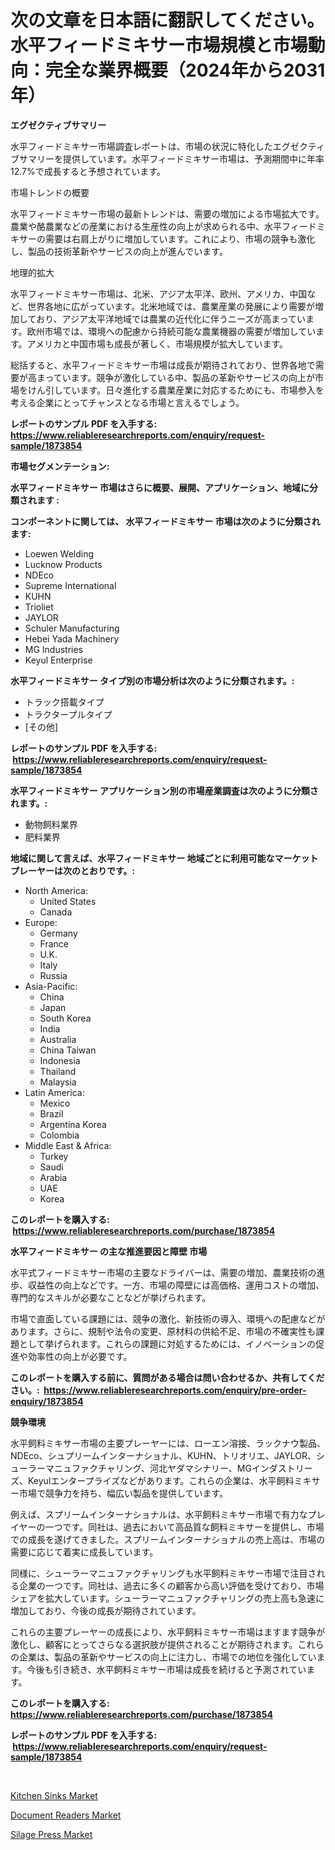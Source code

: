 <p><h1>次の文章を日本語に翻訳してください。水平フィードミキサー市場規模と市場動向：完全な業界概要（2024年から2031年）</h1></p><p><strong>エグゼクティブサマリー</strong></p>
<p><p>水平フィードミキサー市場調査レポートは、市場の状況に特化したエグゼクティブサマリーを提供しています。水平フィードミキサー市場は、予測期間中に年率12.7%で成長すると予想されています。</p><p>市場トレンドの概要</p><p>水平フィードミキサー市場の最新トレンドは、需要の増加による市場拡大です。農業や酪農業などの産業における生産性の向上が求められる中、水平フィードミキサーの需要は右肩上がりに増加しています。これにより、市場の競争も激化し、製品の技術革新やサービスの向上が進んでいます。</p><p>地理的拡大</p><p>水平フィードミキサー市場は、北米、アジア太平洋、欧州、アメリカ、中国など、世界各地に広がっています。北米地域では、農業産業の発展により需要が増加しており、アジア太平洋地域では農業の近代化に伴うニーズが高まっています。欧州市場では、環境への配慮から持続可能な農業機器の需要が増加しています。アメリカと中国市場も成長が著しく、市場規模が拡大しています。</p><p>総括すると、水平フィードミキサー市場は成長が期待されており、世界各地で需要が高まっています。競争が激化している中、製品の革新やサービスの向上が市場をけん引しています。日々進化する農業産業に対応するためにも、市場参入を考える企業にとってチャンスとなる市場と言えるでしょう。</p></p>
<p><strong>レポートのサンプル PDF を入手する: <a href="https://www.reliableresearchreports.com/enquiry/request-sample/1873854">https://www.reliableresearchreports.com/enquiry/request-sample/1873854</a></strong></p>
<p><strong>市場セグメンテーション:</strong></p>
<p><strong> 水平フィードミキサー 市場はさらに概要、展開、アプリケーション、地域に分類されます :</strong></p>
<p><strong>コンポーネントに関しては、 水平フィードミキサー 市場は次のように分類されます: &nbsp;</strong></p>
<p><ul><li>Loewen Welding</li><li>Lucknow Products</li><li>NDEco</li><li>Supreme International</li><li>KUHN</li><li>Trioliet</li><li>JAYLOR</li><li>Schuler Manufacturing</li><li>Hebei Yada Machinery</li><li>MG Industries</li><li>Keyul Enterprise</li></ul></p>
<p><strong> 水平フィードミキサー タイプ別の市場分析は次のように分類されます。:</strong></p>
<p><ul><li>トラック搭載タイプ</li><li>トラクタープルタイプ</li><li>[その他]</li></ul></p>
<p><strong>レポートのサンプル PDF を入手する: &nbsp;<a href="https://www.reliableresearchreports.com/enquiry/request-sample/1873854">https://www.reliableresearchreports.com/enquiry/request-sample/1873854</a></strong></p>
<p><strong> 水平フィードミキサー アプリケーション別の市場産業調査は次のように分類されます。:</strong></p>
<p><ul><li>動物飼料業界</li><li>肥料業界</li></ul></p>
<p><strong>地域に関して言えば、水平フィードミキサー 地域ごとに利用可能なマーケットプレーヤーは次のとおりです。:</strong></p>
<p><ul>
    <li>
        North America:
        <ul>
            <li>United States</li>
            <li>Canada</li>
        </ul>
    </li>
    <li>
        Europe:
        <ul>
            <li>Germany</li>
            <li>France</li>
            <li>U.K.</li>
            <li>Italy</li>
            <li>Russia</li>
        </ul>
    </li>
    <li>
        Asia-Pacific:
        <ul>
            <li>China</li>
            <li>Japan</li>
            <li>South Korea</li>
            <li>India</li>
            <li>Australia</li>
            <li>China Taiwan</li>
            <li>Indonesia</li>
            <li>Thailand</li>
            <li>Malaysia</li>
        </ul>
    </li>
    <li>
        Latin America:
        <ul>
            <li>Mexico</li>
            <li>Brazil</li>
            <li>Argentina Korea</li>
            <li>Colombia</li>
        </ul>
    </li>
    <li>
        Middle East & Africa:
        <ul>
            <li>Turkey</li>
            <li>Saudi</li>
            <li>Arabia</li>
            <li>UAE</li>
            <li>Korea</li>
        </ul>
    </li>
    </ul></p>
<p><strong>このレポートを購入する: &nbsp;<a href="https://www.reliableresearchreports.com/purchase/1873854">https://www.reliableresearchreports.com/purchase/1873854</a></strong></p>
<p><strong>水平フィードミキサー の主な推進要因と障壁 市場</strong></p>
<p><p>水平式フィードミキサー市場の主要なドライバーは、需要の増加、農業技術の進歩、収益性の向上などです。一方、市場の障壁には高価格、運用コストの増加、専門的なスキルが必要なことなどが挙げられます。</p><p>市場で直面している課題には、競争の激化、新技術の導入、環境への配慮などがあります。さらに、規制や法令の変更、原材料の供給不足、市場の不確実性も課題として挙げられます。これらの課題に対処するためには、イノベーションの促進や効率性の向上が必要です。</p></p>
<p><strong>このレポートを購入する前に、質問がある場合は問い合わせるか、共有してください。:&nbsp; <a href="https://www.reliableresearchreports.com/enquiry/pre-order-enquiry/1873854">https://www.reliableresearchreports.com/enquiry/pre-order-enquiry/1873854</a></strong></p>
<p><strong>競争環境</strong></p>
<p><p>水平飼料ミキサー市場の主要プレーヤーには、ローエン溶接、ラックナウ製品、NDEco、シュプリームインターナショナル、KUHN、トリオリエ、JAYLOR、シューラーマニュファクチャリング、河北ヤダマシナリー、MGインダストリーズ、Keyulエンタープライズなどがあります。これらの企業は、水平飼料ミキサー市場で競争力を持ち、幅広い製品を提供しています。</p><p>例えば、スプリームインターナショナルは、水平飼料ミキサー市場で有力なプレイヤーの一つです。同社は、過去において高品質な飼料ミキサーを提供し、市場での成長を遂げてきました。スプリームインターナショナルの売上高は、市場の需要に応じて着実に成長しています。</p><p>同様に、シューラーマニュファクチャリングも水平飼料ミキサー市場で注目される企業の一つです。同社は、過去に多くの顧客から高い評価を受けており、市場シェアを拡大しています。シューラーマニュファクチャリングの売上高も急速に増加しており、今後の成長が期待されています。</p><p>これらの主要プレーヤーの成長により、水平飼料ミキサー市場はますます競争が激化し、顧客にとってさらなる選択肢が提供されることが期待されます。これらの企業は、製品の革新やサービスの向上に注力し、市場での地位を強化しています。今後も引き続き、水平飼料ミキサー市場は成長を続けると予測されています。</p></p>
<p><strong>このレポートを購入する: &nbsp; <a href="https://www.reliableresearchreports.com/purchase/1873854">https://www.reliableresearchreports.com/purchase/1873854</a></strong></p>
<p><strong>レポートのサンプル PDF を入手する: &nbsp;<a href="https://www.reliableresearchreports.com/enquiry/request-sample/1873854">https://www.reliableresearchreports.com/enquiry/request-sample/1873854</a></strong><strong></strong></p>
<p>&nbsp;</p>
<p><p><a href="https://github.com/RickHolmes3/Market-Research-Report-List-4/blob/main/kitchen-sinks-market.md">Kitchen Sinks Market</a></p><p><a href="https://github.com/Alonsoolds3wq1d81czn8rbol/Market-Research-Report-List-1/blob/main/document-readers-market.md">Document Readers Market</a></p><p><a href="https://natural-crush-b99.notion.site/Silage-Press-Market-Research-Report-Provides-Critical-Insights-that-can-help-Shape-Business-Developm-5ea80b78915c4b58853630f3fffa27ac">Silage Press Market</a></p></p>